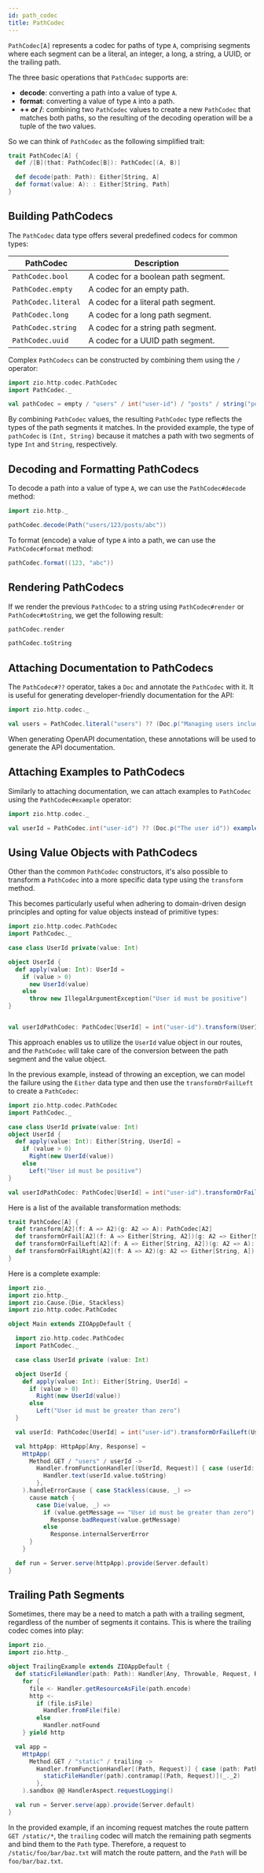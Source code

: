 ```yaml
---
id: path_codec
title: PathCodec
---
```


`PathCodec[A]` represents a codec for paths of type `A`, comprising segments where each segment can be a literal, an integer, a long, a string, a UUID, or the trailing path.

The three basic operations that `PathCodec` supports are:

- **decode**: converting a path into a value of type `A`.
- **format**: converting a value of type `A` into a path.
- **++ or /**: combining two `PathCodec` values to create a new `PathCodec` that matches both paths, so the resulting of the decoding operation will be a tuple of the two values.

So we can think of `PathCodec` as the following simplified trait:

```scala
trait PathCodec[A] {
  def /[B](that: PathCodec[B]): PathCodec[(A, B)]

  def decode(path: Path): Either[String, A]
  def format(value: A): : Either[String, Path]
}
```

## Building PathCodecs

The `PathCodec` data type offers several predefined codecs for common types:

| PathCodec           | Description                         |
|---------------------|-------------------------------------|
| `PathCodec.bool`    | A codec for a boolean path segment. |
| `PathCodec.empty`   | A codec for an empty path.          |
| `PathCodec.literal` | A codec for a literal path segment. |
| `PathCodec.long`    | A codec for a long path segment.    |
| `PathCodec.string`  | A codec for a string path segment.  |
| `PathCodec.uuid`    | A codec for a UUID path segment.    |

Complex `PathCodecs` can be constructed by combining them using the `/` operator:

```scala mdoc:silent
import zio.http.codec.PathCodec
import PathCodec._

val pathCodec = empty / "users" / int("user-id") / "posts" / string("post-id")
```

By combining `PathCodec` values, the resulting `PathCodec` type reflects the types of the path segments it matches. In the provided example, the type of `pathCodec` is `(Int, String)` because it matches a path with two segments of type `Int` and `String`, respectively.

## Decoding and Formatting PathCodecs

To decode a path into a value of type `A`, we can use the `PathCodec#decode` method:

```scala mdoc
import zio.http._

pathCodec.decode(Path("users/123/posts/abc"))
```

To format (encode) a value of type `A` into a path, we can use the `PathCodec#format` method:

```scala mdoc
pathCodec.format((123, "abc"))
```

## Rendering PathCodecs

If we render the previous `PathCodec` to a string using `PathCodec#render` or `PathCodec#toString`, we get the following result:

```scala mdoc
pathCodec.render

pathCodec.toString
```

## Attaching Documentation to PathCodecs

The `PathCodec#??` operator, takes a `Doc` and annotate the `PathCodec` with it. It is useful for generating developer-friendly documentation for the API:

```scala mdoc
import zio.http.codec._

val users = PathCodec.literal("users") ?? (Doc.p("Managing users including CRUD operations"))
```

When generating OpenAPI documentation, these annotations will be used to generate the API documentation.

## Attaching Examples to PathCodecs

Similarly to attaching documentation, we can attach examples to `PathCodec` using the `PathCodec#example` operator:

```scala mdoc
import zio.http.codec._

val userId = PathCodec.int("user-id") ?? (Doc.p("The user id")) example ("user-id", 123)
```

## Using Value Objects with PathCodecs

Other than the common `PathCodec` constructors, it's also possible to transform a `PathCodec` into a more specific data type using the `transform` method.

This becomes particularly useful when adhering to domain-driven design principles and opting for value objects instead of primitive types:

```scala mdoc:compile-only
import zio.http.codec.PathCodec
import PathCodec._

case class UserId private(value: Int)

object UserId {
  def apply(value: Int): UserId =
    if (value > 0) 
      new UserId(value)
    else 
      throw new IllegalArgumentException("User id must be positive")
}


val userIdPathCodec: PathCodec[UserId] = int("user-id").transform(UserId.apply)(_.value)
```

This approach enables us to utilize the `UserId` value object in our routes, and the `PathCodec` will take care of the conversion between the path segment and the value object.

In the previous example, instead of throwing an exception, we can model the failure using the `Either` data type and then use the `transformOrFailLeft` to create a `PathCodec`:

```scala mdoc:compile-only
import zio.http.codec.PathCodec
import PathCodec._

case class UserId private(value: Int)
object UserId {
  def apply(value: Int): Either[String, UserId] =
    if (value > 0) 
      Right(new UserId(value))
    else 
      Left("User id must be positive")
}

val userIdPathCodec: PathCodec[UserId] = int("user-id").transformOrFailLeft(UserId.apply)(_.value)
```

Here is a list of the available transformation methods:

```scala
trait PathCodec[A] {
  def transform[A2](f: A => A2)(g: A2 => A): PathCodec[A2]
  def transformOrFail[A2](f: A => Either[String, A2])(g: A2 => Either[String, A]): PathCodec[A2]
  def transformOrFailLeft[A2](f: A => Either[String, A2])(g: A2 => A): PathCodec[A2]
  def transformOrFailRight[A2](f: A => A2)(g: A2 => Either[String, A]): PathCodec[A2]
}
```

Here is a complete example:

```scala mdoc:compile-only
import zio._
import zio.http._
import zio.Cause.{Die, Stackless}
import zio.http.codec.PathCodec

object Main extends ZIOAppDefault {

  import zio.http.codec.PathCodec
  import PathCodec._

  case class UserId private (value: Int)

  object UserId {
    def apply(value: Int): Either[String, UserId] =
      if (value > 0)
        Right(new UserId(value))
      else
        Left("User id must be greater than zero")
  }

  val userId: PathCodec[UserId] = int("user-id").transformOrFailLeft(UserId.apply)(_.value)

  val httpApp: HttpApp[Any, Response] =
    HttpApp(
      Method.GET / "users" / userId ->
        Handler.fromFunctionHandler[(UserId, Request)] { case (userId: UserId, request: Request) =>
          Handler.text(userId.value.toString)
        },
    ).handleErrorCause { case Stackless(cause, _) =>
      cause match {
        case Die(value, _) =>
          if (value.getMessage == "User id must be greater than zero")
            Response.badRequest(value.getMessage)
          else
            Response.internalServerError
      }
    }

  def run = Server.serve(httpApp).provide(Server.default)
}
```

## Trailing Path Segments

Sometimes, there may be a need to match a path with a trailing segment, regardless of the number of segments it contains. This is where the trailing codec comes into play:

```scala mdoc:compile-only
import zio._
import zio.http._

object TrailingExample extends ZIOAppDefault {
  def staticFileHandler(path: Path): Handler[Any, Throwable, Request, Response] =
    for {
      file <- Handler.getResourceAsFile(path.encode)
      http <-
        if (file.isFile)
          Handler.fromFile(file)
        else
          Handler.notFound
    } yield http

  val app =
    HttpApp(
      Method.GET / "static" / trailing ->
        Handler.fromFunctionHandler[(Path, Request)] { case (path: Path, _: Request) =>
          staticFileHandler(path).contramap[(Path, Request)](_._2)
        },
    ).sandbox @@ HandlerAspect.requestLogging()

  val run = Server.serve(app).provide(Server.default)
}
```

In the provided example, if an incoming request matches the route pattern `GET /static/*`, the `trailing` codec will match the remaining path segments and bind them to the `Path` type. Therefore, a request to `/static/foo/bar/baz.txt` will match the route pattern, and the `Path` will be `foo/bar/baz.txt`.
